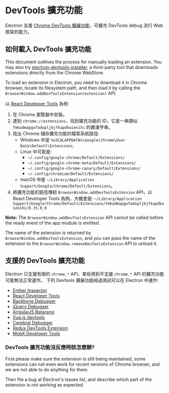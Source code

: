 # DevTools 擴充功能

Electron 支援 [Chrome DevTools 擴展功能](https://developer.chrome.com/extensions/devtools)，可擴充 DevTools debug 流行 Web 框架的能力。

## 如何載入 DevTools 擴充功能

This document outlines the process for manually loading an extension. You may also try [electron-devtools-installer](https://github.com/GPMDP/electron-devtools-installer), a third-party tool that downloads extensions directly from the Chrome WebStore.

To load an extension in Electron, you need to download it in Chrome browser, locate its filesystem path, and then load it by calling the `BrowserWindow.addDevToolsExtension(extension)` API.

以 [React Developer Tools](https://chrome.google.com/webstore/detail/react-developer-tools/fmkadmapgofadopljbjfkapdkoienihi) 為例:

1. 在 Chrome 瀏覽器中安裝。
2. 連到 `chrome://extensions`，找到擴充功能的 ID，它是一串類似 `fmkadmapgofadopljbjfkapdkoienihi` 的雜湊字串。
3. 找出 Chrome 儲存擴充功能的檔案系統路徑: 
    * Windows 中是 `%LOCALAPPDATA%\Google\Chrome\User Data\Default\Extensions`;
    * Linux 中可能是: 
        * `~/.config/google-chrome/Default/Extensions/`
        * `~/.config/google-chrome-beta/Default/Extensions/`
        * `~/.config/google-chrome-canary/Default/Extensions/`
        * `~/.config/chromium/Default/Extensions/`
    * macOS 中是 `~/Library/Application Support/Google/Chrome/Default/Extensions`。
4. 將擴充功能的路徑傳給 `BrowserWindow.addDevToolsExtension` API，以 React Developer Tools 為例，大概會是: `~/Library/Application Support/Google/Chrome/Default/Extensions/fmkadmapgofadopljbjfkapdkoienihi/0.15.0_0`

**Note:** The `BrowserWindow.addDevToolsExtension` API cannot be called before the ready event of the app module is emitted.

The name of the extension is returned by `BrowserWindow.addDevToolsExtension`, and you can pass the name of the extension to the `BrowserWindow.removeDevToolsExtension` API to unload it.

## 支援的 DevTools 擴充功能

Electron 只支援有限的 `chrome.*` API，某些用到不支援 `chrome.*` API 的擴充功能可能無法正常運作。 下列 Devtools 擴展功能經過測試可以在 Electron 中運作:

* [Ember Inspector](https://chrome.google.com/webstore/detail/ember-inspector/bmdblncegkenkacieihfhpjfppoconhi)
* [React Developer Tools](https://chrome.google.com/webstore/detail/react-developer-tools/fmkadmapgofadopljbjfkapdkoienihi)
* [Backbone Debugger](https://chrome.google.com/webstore/detail/backbone-debugger/bhljhndlimiafopmmhjlgfpnnchjjbhd)
* [jQuery Debugger](https://chrome.google.com/webstore/detail/jquery-debugger/dbhhnnnpaeobfddmlalhnehgclcmjimi)
* [AngularJS Batarang](https://chrome.google.com/webstore/detail/angularjs-batarang/ighdmehidhipcmcojjgiloacoafjmpfk)
* [Vue.js devtools](https://chrome.google.com/webstore/detail/vuejs-devtools/nhdogjmejiglipccpnnnanhbledajbpd)
* [Cerebral Debugger](http://www.cerebraljs.com/documentation/the_debugger)
* [Redux DevTools Extension](https://chrome.google.com/webstore/detail/redux-devtools/lmhkpmbekcpmknklioeibfkpmmfibljd)
* [MobX Developer Tools](https://chrome.google.com/webstore/detail/mobx-developer-tools/pfgnfdagidkfgccljigdamigbcnndkod)

### DevTools 擴充功能沒反應時該怎麼辦?

First please make sure the extension is still being maintained, some extensions can not even work for recent versions of Chrome browser, and we are not able to do anything for them.

Then file a bug at Electron's issues list, and describe which part of the extension is not working as expected.